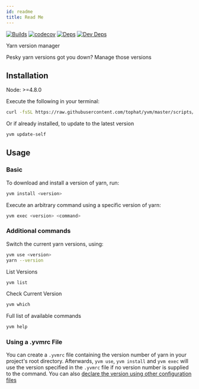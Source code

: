 ```yaml
---
id: readme
title: Read Me
---
```


[![Builds](https://img.shields.io/circleci/project/github/tophat/yvm.svg)](https://circleci.com/gh/tophat/yvm) [![codecov](https://codecov.io/gh/tophat/yvm/branch/master/graph/badge.svg?token=idXHLksicU)](https://codecov.io/gh/tophat/yvm) [![Deps](https://david-dm.org/tophat/yvm/status.svg)](https://david-dm.org/tophat/yvm) [![Dev Deps](https://david-dm.org/tophat/yvm/dev-status.svg)](https://david-dm.org/tophat/yvm?type=dev)

Yarn version manager

Pesky yarn versions got you down? Manage those versions


## Installation
Node: >=4.8.0


Execute the following in your terminal:

```bash
curl -fsSL https://raw.githubusercontent.com/tophat/yvm/master/scripts/install.sh | bash
```

Or if already installed, to update to the latest version
```bash
yvm update-self
```

## Usage

### Basic

To download and install a version of yarn, run:

```bash
yvm install <version>
```

Execute an arbitrary command using a specific version of yarn:

```bash
yvm exec <version> <command>
```

### Additional commands
Switch the current yarn versions, using:

```bash
yvm use <version>
yarn --version
```

List Versions
```bash
yvm list
```

Check Current Version
```bash
yvm which
```

Full list of available commands
```bash
yvm help
```

### Using a .yvmrc File
You can create a `.yvmrc` file containing the version number of yarn in your project's root directory. Afterwards, `yvm use`, `yvm install` and `yvm exec` will use the version specified in the `.yvmrc` file if no version number is supplied to the command.
You can also [declare the version using other configuration files](docs/faq.md)
